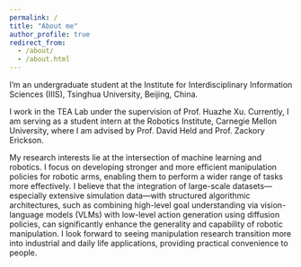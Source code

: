 ```yaml
---
permalink: /
title: "About me"
author_profile: true
redirect_from: 
  - /about/
  - /about.html
---
```


I’m an undergraduate student at the Institute for Interdisciplinary Information Sciences (IIIS), Tsinghua University, Beijing, China.

I work in the TEA Lab under the supervision of Prof. Huazhe Xu. Currently, I am serving as a student intern at the Robotics Institute, Carnegie Mellon University, where I am advised by Prof. David Held and Prof. Zackory Erickson.

My research interests lie at the intersection of machine learning and robotics. I focus on developing stronger and more efficient manipulation policies for robotic arms, enabling them to perform a wider range of tasks more effectively. I believe that the integration of large-scale datasets—especially extensive simulation data—with structured algorithmic architectures, such as combining high-level goal understanding via vision-language models (VLMs) with low-level action generation using diffusion policies, can significantly enhance the generality and capability of robotic manipulation. I look forward to seeing manipulation research transition more into industrial and daily life applications, providing practical convenience to people.